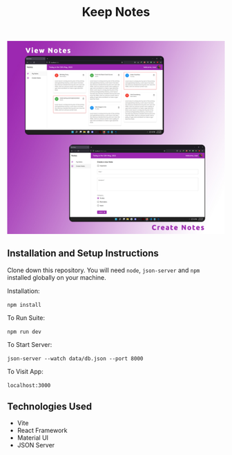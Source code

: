<h1  align="center">Keep Notes</h1>

</br>

<p  align="center">

<img  src="/public/preview.jpg"/>

</p>

## Installation and Setup Instructions

Clone down this repository. You will need `node`, `json-server` and `npm` installed globally on your machine.

Installation:

`npm install`

To Run Suite:

`npm run dev`

To Start Server:

`json-server --watch data/db.json --port 8000`

To Visit App:

`localhost:3000`

## Technologies Used

- Vite
- React Framework
- Material UI
- JSON Server
